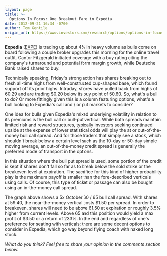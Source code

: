 ```yaml
---
layout: page
title: >-
  Options In Focus: One Breakout Fare in Expedia
date: 2012-09-21 16:34 -0700
author: Tom Gentile
origin_url: https://www.investors.com/research/options/options-in-focus-one-breakout-fare-in-expedia/
---
```






**Expedia** ([EXPE](https://research.investors.com/quote.aspx?symbol=EXPE)) is trading up about 4% in heavy volume as bulls come on board following a couple broker upgrades this morning for the online travel outfit. Cantor Fitzgerald initiated coverage with a buy rating citing the company's turnaround and potential form margin growth, while Deutsche Bank raised shares to buy.

  

Technically speaking, Friday's strong action has shares breaking out to fresh all-time highs from well-constructed cup-shaped base, which found support off its prior highs. Intraday, shares have pulled back from highs of 60.29 and are trading $0.20 below its buy point of 50.60. So, what's a bull to do? Or more fittingly given this is a column featuring options, what's a bull looking to Expedia's call and / or put markets to consider? 

  

One idea for bulls given Expedia's mixed underlying volatility in relation to its premiums is the bull call or bull-put vertical. While both spreads maintain limited risk and reward structures, typically investors seeking continued upside at the expense of lower statistical odds will play the at or out-of-the-money bull call spread. And for those traders that simply see a stock, which shouldn't break below a certain level such as the 10-day or 50-day simple moving average, an out-of-the-money credit spread is generally the preferred mode of transport in the options. 

  

  

In this situation where the bull put spread is used, some portion of the credit is kept if shares don't fall so far as to break below the sold strike or the breakeven level at expiration. The sacrifice for this kind of higher probability play is the maximum payoff is smaller than the fore-described verticals using calls. Of course, this type of ticket or passage can also be bought using an in-the-money call spread. 

  

The graph above shows a 5x October 60 / 65 bull call spread. With shares at 59.40, the near-the-money vertical costs $1.50 per spread. In order to breakeven, shares will need to be above 61.50 at expiration or roughly 3.5% higher from current levels. Above 65 and this position would yield a max profit of $3.50 or a return of 233%. In the end and regardless of one's preference for seating with verticals; there are some decent options to consider in Expedia, which go way beyond flying coach with naked long stock.

  

*What do you think? Feel free to share your opinion in the comments section below.*





